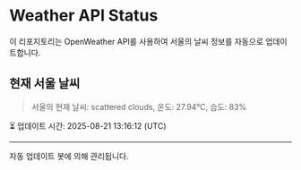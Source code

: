 
# Weather API Status

이 리포지토리는 OpenWeather API를 사용하여 서울의 날씨 정보를 자동으로 업데이트합니다.

## 현재 서울 날씨
> 서울의 현재 날씨: scattered clouds, 온도: 27.94°C, 습도: 83%

⏳ 업데이트 시간: 2025-08-21 13:16:12 (UTC)

---
자동 업데이트 봇에 의해 관리됩니다.
